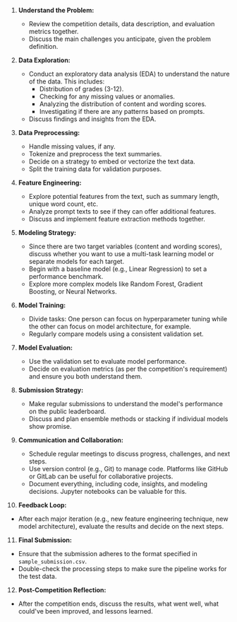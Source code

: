 1. **Understand the Problem:**
   - Review the competition details, data description, and evaluation metrics together.
   - Discuss the main challenges you anticipate, given the problem definition.

2. **Data Exploration:**
   - Conduct an exploratory data analysis (EDA) to understand the nature of the data. This includes:
     * Distribution of grades (3-12).
     * Checking for any missing values or anomalies.
     * Analyzing the distribution of content and wording scores.
     * Investigating if there are any patterns based on prompts.
   - Discuss findings and insights from the EDA.

3. **Data Preprocessing:**
   - Handle missing values, if any.
   - Tokenize and preprocess the text summaries.
   - Decide on a strategy to embed or vectorize the text data.
   - Split the training data for validation purposes.

4. **Feature Engineering:**
   - Explore potential features from the text, such as summary length, unique word count, etc.
   - Analyze prompt texts to see if they can offer additional features.
   - Discuss and implement feature extraction methods together.

5. **Modeling Strategy:**
   - Since there are two target variables (content and wording scores), discuss whether you want to use a multi-task learning model or separate models for each target.
   - Begin with a baseline model (e.g., Linear Regression) to set a performance benchmark.
   - Explore more complex models like Random Forest, Gradient Boosting, or Neural Networks.

6. **Model Training:**
   - Divide tasks: One person can focus on hyperparameter tuning while the other can focus on model architecture, for example.
   - Regularly compare models using a consistent validation set.

7. **Model Evaluation:**
   - Use the validation set to evaluate model performance.
   - Decide on evaluation metrics (as per the competition's requirement) and ensure you both understand them.

8. **Submission Strategy:**
   - Make regular submissions to understand the model's performance on the public leaderboard.
   - Discuss and plan ensemble methods or stacking if individual models show promise.

9. **Communication and Collaboration:**
   - Schedule regular meetings to discuss progress, challenges, and next steps.
   - Use version control (e.g., Git) to manage code. Platforms like GitHub or GitLab can be useful for collaborative projects.
   - Document everything, including code, insights, and modeling decisions. Jupyter notebooks can be valuable for this.

10. **Feedback Loop:**
   - After each major iteration (e.g., new feature engineering technique, new model architecture), evaluate the results and decide on the next steps.

11. **Final Submission:**
   - Ensure that the submission adheres to the format specified in `sample_submission.csv`.
   - Double-check the processing steps to make sure the pipeline works for the test data.

12. **Post-Competition Reflection:**
   - After the competition ends, discuss the results, what went well, what could've been improved, and lessons learned.

